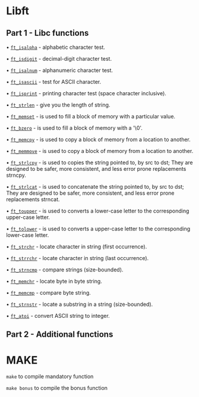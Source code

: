 # Libft #
## Part 1 - Libc functions ##

• [`ft_isalpha`](https://github.com/imahri/libft_FX/blob/main/ft_isalpha.c "ft_isalpha") - alphabetic character test.

• [`ft_isdigit`](https://github.com/imahri/libft_FX/blob/main/ft_isdigit.c "ft_isdigit") - decimal-digit character test.

• [`ft_isalnum`](https://github.com/imahri/libft_FX/blob/main/ft_isalnum.c "ft_isalnum") - alphanumeric character test.

• [`ft_isascii`](https://github.com/imahri/libft_FX/blob/main/ft_isascii.c "ft_isascii") - test for ASCII character.

• [`ft_isprint`](https://github.com/imahri/libft_FX/blob/main/ft_isprint.c "ft_isprint") - printing character test (space character inclusive).

• [`ft_strlen`](https://github.com/imahri/libft_FX/blob/main/ft_strlen.c "ft_strlen") - give you the length of string.

• [`ft_memset`](https://github.com/imahri/libft_FX/blob/main/ft_memset.c "ft_memset") - is used to fill a block of memory with a particular value.

• [`ft_bzero`](https://github.com/imahri/libft_FX/blob/main/ft_bzero.c "ft_bzero") - is used to fill a block of memory with a '\0'.

• [`ft_memcpy`](https://github.com/imahri/libft_FX/blob/main/ft_memcpy.c "ft_memcpy") - is used to copy a block of memory from a location to another.

• [`ft_memmove`](https://github.com/imahri/libft_FX/blob/main/ft_memmove.c "ft_memmove") - is used to copy a block of memory from a location to another.

• [`ft_strlcpy`](https://github.com/imahri/libft_FX/blob/main/ft_strlcpy.c "ft_strlcpy") - is used to copies the string pointed to, by src to dst; They are designed to be safer, more consistent, and less error prone replacements strncpy.

• [`ft_strlcat`](https://github.com/imahri/libft_FX/blob/main/ft_strlcat.c "ft_strlcat") - is used to concatenate the string pointed to, by src to dst; They are designed to be safer, more consistent, and less error prone replacements strncat.

• [`ft_toupper`](https://github.com/imahri/libft_FX/blob/main/ft_toupper.c "ft_toupper") - is used to converts a lower-case letter to the corresponding upper-case letter.

• [`ft_tolower`](https://github.com/imahri/libft_FX/blob/main/ft_tolower.c "ft_tolower") - is used to converts a upper-case letter to the corresponding lower-case letter.

• [`ft_strchr`](https://github.com/imahri/libft_FX/blob/main/ft_strchr.c "ft_strchr") - locate character in string (first occurrence).

• [`ft_strrchr`](https://github.com/imahri/libft_FX/blob/main/ft_strrchr.c "ft_strrchr") - locate character in string (last occurrence).

• [`ft_strncmp`](https://github.com/imahri/libft_FX/blob/main/ft_strncmp.c "ft_strncmp") - compare strings (size-bounded).

• [`ft_memchr`](https://github.com/imahri/libft_FX/blob/main/ft_memchr.c "ft_memchr") - locate byte in byte string.

• [`ft_memcmp`](https://github.com/imahri/libft_FX/blob/main/ft_memcmp.c "ft_memcmp") - compare byte string.

• [`ft_strnstr`](https://github.com/imahri/libft_FX/blob/main/ft_strnstr.c "ft_strnstr") - locate a substring in a string (size-bounded).

• [`ft_atoi`](https://github.com/imahri/libft_FX/blob/main/ft_atoi.c "ft_atoi") - convert ASCII string to integer.

##  Part 2 - Additional functions ##



# MAKE #

`make` to compile mandatory function

`make bonus` to compile the bonus function
